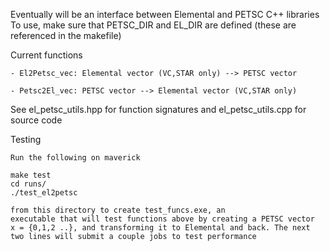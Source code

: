 Eventually will be an interface between Elemental and PETSC C++ libraries
To use, make sure that PETSC_DIR and EL_DIR are defined (these are referenced
in the makefile)


Current functions

	- El2Petsc_vec: Elemental vector (VC,STAR only) --> PETSC vector

	- Petsc2El_vec: PETSC vector --> Elemental vector (VC,STAR only)

See el_petsc_utils.hpp for function signatures and el_petsc_utils.cpp for
source code

Testing

	Run the following on maverick
	
	make test 
	cd runs/
	./test_el2petsc
	
	from this directory to create test_funcs.exe, an 
	executable that will test functions above by creating a PETSC vector 
	x = {0,1,2 ..}, and transforming it to Elemental and back. The next 
	two lines will submit a couple jobs to test performance 


